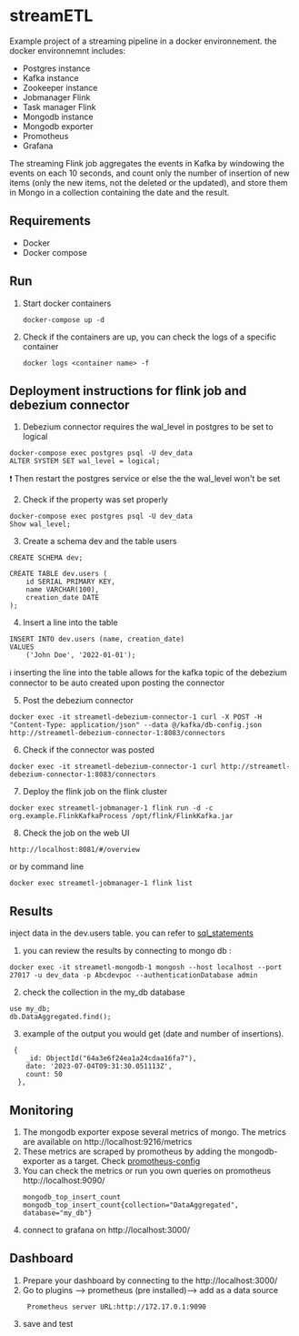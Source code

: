 # streamETL

Example project of a streaming pipeline in a docker environnement. the docker environnemnt includes: 
- Postgres instance
- Kafka instance
- Zookeeper instance 
- Jobmanager Flink
- Task manager Flink
- Mongodb instance
- Mongodb exporter
- Promotheus
- Grafana

The streaming Flink job aggregates the events in Kafka by windowing the events on each 10 seconds, and count only the number of insertion of new items (only the new items, not the deleted or the updated), and store them in Mongo in a collection containing the date and the result. 

Requirements
---
- Docker
- Docker compose

Run 
--- 
1. Start docker containers
    ```
    docker-compose up -d
    ```
2. Check if the containers are up, you can check the logs of a specific container
    ```
    docker logs <container name> -f 
    ```
Deployment instructions for flink job and debezium connector
--- 
1. Debezium connector requires the wal_level in postgres to be set to logical
 ```
docker-compose exec postgres psql -U dev_data
ALTER SYSTEM SET wal_level = logical;
 ```
:exclamation: Then restart the postgres service or else the the wal_level won't be set 

2. Check if the property was set properly  
 ```
docker-compose exec postgres psql -U dev_data
Show wal_level;    
 ```
3. Create a schema dev and the table users
```
CREATE SCHEMA dev;

CREATE TABLE dev.users (
    id SERIAL PRIMARY KEY,
    name VARCHAR(100),
    creation_date DATE
);

```
4. Insert a line into the table
```
INSERT INTO dev.users (name, creation_date)
VALUES
    ('John Doe', '2022-01-01');
```
:information_source: inserting the line into the table allows for the kafka topic of the debezium connector to be auto created upon posting the connector  

5. Post the debezium connector
```
docker exec -it streametl-debezium-connector-1 curl -X POST -H "Content-Type: application/json" --data @/kafka/db-config.json http://streametl-debezium-connector-1:8083/connectors
```
6. Check if the connector was posted
```
docker exec -it streametl-debezium-connector-1 curl http://streametl-debezium-connector-1:8083/connectors
```
7. Deploy the flink job on the flink cluster
```
docker exec streametl-jobmanager-1 flink run -d -c org.example.FlinkKafkaProcess /opt/flink/FlinkKafka.jar
```
8. Check the job on the web UI
```
http://localhost:8081/#/overview
```
or by command line 
```
docker exec streametl-jobmanager-1 flink list
```
Results
--- 
inject data in the dev.users table. you can refer to [sql_statements](sql_statements.sql) 
1. you can review the results by connecting to mongo db :
```
docker exec -it streametl-mongodb-1 mongosh --host localhost --port 27017 -u dev_data -p Abcdevpoc --authenticationDatabase admin

```
2. check the collection in the my_db database

```
use my_db;
db.DataAggregated.find();
```
3. example of  the output you would get (date and number of insertions).
```
 {
    _id: ObjectId("64a3e6f24ea1a24cdaa16fa7"),
    date: '2023-07-04T09:31:30.051113Z',
    count: 50
  },

```
Monitoring 
---
1. The mongodb exporter expose several metrics of mongo. The metrics are available on http://localhost:9216/metrics
2. These metrics are scraped by promotheus by adding the mongodb-exporter as a target. Check [promotheus-config](promotheus.yamll)
3. You can check the metrics or run you own queries on promotheus http://localhost:9090/
   ```
   mongodb_top_insert_count
   mongodb_top_insert_count{collection="DataAggregated", database="my_db"}
   ```
4. connect to grafana on http://localhost:3000/

Dashboard  
---

1. Prepare your dashboard by connecting to the http://localhost:3000/
2. Go to plugins --> prometheus (pre installed)--> add as a data source
   ```
    Prometheus server URL:http://172.17.0.1:9090 
   
   ```
3. save and test 
